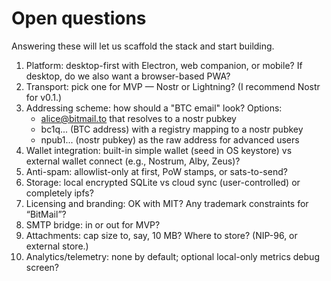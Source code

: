 # Open questions

Answering these will let us scaffold the stack and start building.

1) Platform: desktop-first with Electron, web companion, or mobile? If desktop, do we also want a browser-based PWA?
2) Transport: pick one for MVP — Nostr or Lightning? (I recommend Nostr for v0.1.)
3) Addressing scheme: how should a "BTC email" look? Options:
   - alice@bitmail.to that resolves to a nostr pubkey
   - bc1q... (BTC address) with a registry mapping to a nostr pubkey
   - npub1... (nostr pubkey) as the raw address for advanced users
4) Wallet integration: built-in simple wallet (seed in OS keystore) vs external wallet connect (e.g., Nostrum, Alby, Zeus)?
5) Anti-spam: allowlist-only at first, PoW stamps, or sats-to-send?
6) Storage: local encrypted SQLite vs cloud sync (user-controlled) or completely ipfs?
7) Licensing and branding: OK with MIT? Any trademark constraints for “BitMail”?
8) SMTP bridge: in or out for MVP?
9) Attachments: cap size to, say, 10 MB? Where to store? (NIP-96, or external store.)
10) Analytics/telemetry: none by default; optional local-only metrics debug screen?

